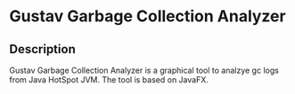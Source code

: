 Gustav Garbage Collection Analyzer
=================================

Description
-----------
Gustav Garbage Collection Analyzer is a graphical tool to analzye gc logs from Java HotSpot JVM. The tool is based on JavaFX.


